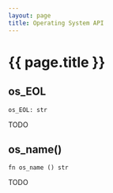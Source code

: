 ```yaml
---
layout: page
title: Operating System API
---
```


# {{ page.title }}

## os_EOL
```the
os_EOL: str
```

TODO

## os_name()
```the
fn os_name () str
```

TODO
